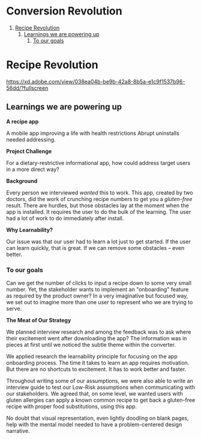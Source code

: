 # Conversion Revolution


1.  [Recipe Revolution](#orgbea0aa7)
    1.  [Learnings we are powering up](#org7c9a1bf)
        1.  [To our goals](#org258d5b4)


<a id="orgbea0aa7"></a>

# Recipe Revolution


<https://xd.adobe.com/view/038ea04b-be9b-42a8-8b5a-e1c9f1537b96-56dd/?fullscreen>


<a id="org7c9a1bf"></a>

## Learnings we are powering up

**A recipe app**

A mobile app improving a life with health restrictions Abrupt uninstalls
needed addressing.

**Project Challenge**

For a dietary-restrictive informational app, how could address target
users in a more direct way?

**Background**

Every person we interviewed *wanted* this to work. This app, created by
two doctors, did the work of crunching recipe numbers to get you a
*gluten-free* result. There are hurdles, but those obstacles lay at the
moment when the app is installed. It requires the user to do the bulk of
the learning. The user had a lot of work to do immediately after
install.

**Why Learnability?**

Our issue was that our user had to learn a lot just to get started. If
the user can learn quickly, that is great. If we can remove some
obstacles &#x2013; even better.


<a id="org258d5b4"></a>

### To our goals

Can we get the number of clicks to input a recipe down to some very
small number. Yet, the stakeholder wants to implement an "onboarding"
feature as required by the product owner? In a very imaginative but
focused way, we set out to imagine more than one user to represent who
we are trying to serve.

**The Meat of Our Strategy**

We planned interview research and among the feedback was to ask where
their excitement went after downloading the app? The information was in
pieces at first until we noticed the subtle theme within the converter.

We applied research the learnability principle for focusing on the app
onboarding process. The time it takes to learn an app requires
motivation. But there are no shortcuts to excitement. It has to work
better and faster.

Throughout writing some of our assumptions, we were also able to write
an interview guide to test our Low-Risk assumptions when communicating
with our stakeholders. We agreed that, on some level, we wanted users
with gluten allergies can apply a known common recipe to get back a
gluten-free recipe with proper food substitutions, using this app.

No doubt that visual representation, even lightly doodling on blank
pages, help with the mental model needed to have a problem-centered
design narrative. ‍

